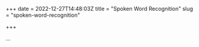 +++
date = 2022-12-27T14:48:03Z
title = "Spoken Word Recognition"
slug = "spoken-word-recognition" 

+++



...




